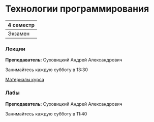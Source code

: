 # Технологии программирования

|4 семестр|
|---|
|Экзамен|

### Лекции

**Преподаватель:** Суховицкий Андрей Александрович

Занимайтесь каждую субботу в 13:30

[Материалы курса](https://www.notion.so/andrsuh/Java-basics-2021-9bf97b02876b40469f3ded4f56b84f2f)


### Лабы

**Преподаватель:** Суховицкий Андрей Александрович

Занимайтесь каждую субботу в 11:40
